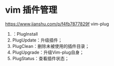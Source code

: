 # vim 插件管理
https://www.jianshu.com/p/f4fb7877829f
vim-plug
1. ：PlugInstall
2. PlugUpdate：升级插件；
3. PlugClean：删除未被使用的插件目录；
4. PlugUpgrade：升级Vim-plug自身；
5. PlugStatus：查看插件状态；